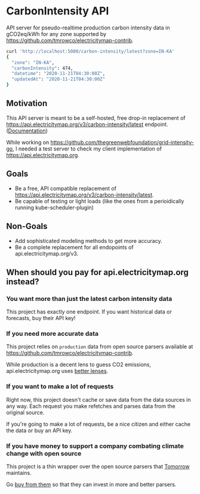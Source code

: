 # CarbonIntensity API

API server for pseudo-realtime production carbon intensity data in gCO2eq/kWh for any zone supported by https://github.com/tmrowco/electricitymap-contrib.

```bash
curl 'http://localhost:5000/carbon-intensity/latest?zone=IN-KA'
{
  "zone": "IN-KA",
  "carbonIntensity": 474,
  "datetime": "2020-11-21T04:30:00Z",
  "updatedAt": "2020-11-21T04:30:00Z"
}
```

## Motivation

This API server is meant to be a self-hosted, free drop-in replacement of https://api.electricitymap.org/v3/carbon-intensity/latest endpoint. ([Documentation](http://static.electricitymap.org/api/docs/index.html#live-carbon-intensity))

While working on https://github.com/thegreenwebfoundation/grid-intensity-go, I needed a test server to check my client implementation of https://api.electricitymap.org.

## Goals

- Be a free, API compatible replacement of https://api.electricitymap.org/v3/carbon-intensity/latest.
- Be capable of testing or light loads (like the ones from a perioidically running kube-scheduler-plugin)

## Non-Goals

- Add sophisticated modeling methods to get more accuracy.
- Be a complete replacement for all endopoints of api.electricitymap.org/v3.

## When should you pay for api.electricitymap.org instead?

### You want more than just the latest carbon intensity data

This project has exactly one endpoint. If you want historical data or forecasts, buy their API key!

### If you need more accurate data

This project relies on `production` data from open source parsers available at https://github.com/tmrowco/electricitymap-contrib.

While production is a decent lens to guess CO2 emissions, api.electricitymap.org uses [better lenses](https://www.sciencedirect.com/science/article/pii/S2211467X19300549).

### If you want to make a lot of requests

Right now, this project doesn't cache or save data from the data sources in any way. Each request you make refetches and parses data from the original source.

If you're going to make a lot of requests, be a nice citizen and either cache the data or buy an API key.

### If you have money to support a company combating climate change with open source

This project is a thin wrapper over the open source parsers that [Tomorrow](https://tmrow.com) maintains.

Go [buy from them](https://api.electricitymap.org/#pricing) so that they can invest in more and better parsers.
